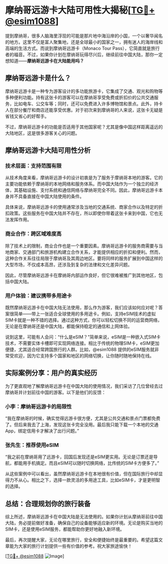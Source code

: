 # 摩纳哥远游卡大陆可用性大揭秘[[TG💪+ @esim1088](https://t.me/s/esim1088)]

提到摩纳哥，很多人脑海里浮现的可能是那片地中海沿岸的小国，一个以奢华闻名的地方。这里不仅是富人聚集地，还是全球最小的国家之一，拥有迷人的海岸线和高端的生活方式。而说到摩纳哥远游卡（Monaco Tour Pass），它简直就是旅行者的福音。不过，如果你计划在摩纳哥玩得尽兴后，继续前往中国大陆，那你一定想知道——**摩纳哥远游卡在大陆能用吗？**

## 摩纳哥远游卡是什么？

摩纳哥远游卡是一种专为游客设计的多功能旅游卡，它集成了交通、观光和购物等多种便利功能。持有这张卡的游客可以在摩纳哥享受免费或折扣价的公共交通服务，比如电车、公交车等；同时，还可以免费进入许多博物馆和景点。此外，持卡人在部分餐厅和商店还能享受优惠。对于初次来到摩纳哥的人来说，这张卡无疑是省钱又省心的好帮手。

不过，摩纳哥远游卡的功能是否适用于其他国家呢？尤其是像中国这样距离遥远的大陆地区，这是很多游客关心的问题。

## 摩纳哥远游卡大陆可用性分析

### 技术层面：支持范围有限

从技术角度来看，摩纳哥远游卡的设计初衷是为了服务于摩纳哥本地的游客。它的主要功能依赖于摩纳哥的本地网络和服务体系。而中国大陆作为一个独立的经济体，其基础设施、支付系统和通信网络与摩纳哥完全不同。因此，摩纳哥远游卡本身并不具备直接在中国大陆使用的条件。

具体来说，摩纳哥远游卡的使用通常涉及当地的交通系统、商家合作以及特定的折扣政策。这些服务在中国大陆并不存在，所以即使你带着这张卡来到中国，它也无法发挥作用。

### 商业合作：跨区域难度高

除了技术上的限制，商业合作也是一个重要因素。摩纳哥远游卡的服务商需要与当地商家、交通部门和旅游机构建立合作关系，才能提供相应的折扣和便利。然而，这种合作关系往往局限于摩纳哥及其周边地区。要将同样的服务扩展到中国这样的大型市场，不仅成本高昂，还涉及到复杂的法律和文化差异问题。

因此，尽管摩纳哥远游卡在摩纳哥内部运作良好，但它很难被推广到其他地区，包括中国大陆。

### 用户体验：建议携带多用途卡

既然摩纳哥远游卡在中国大陆无法使用，那么作为游客，我们应该如何应对呢？答案很简单——带上一张适合全球使用的多用途卡。例如，支持eSIM技术的虚拟SIM卡就是一种不错的选择。通过这种方式，你可以轻松切换不同的运营商网络，无论是在摩纳哥还是中国大陆，都能保持稳定的通信和上网体验。

说到这里，可能有人会问：“什么是eSIM？”简单来说，eSIM是一种嵌入式SIM卡技术，不需要实体卡槽即可实现网络连接。相比于传统的物理SIM卡，eSIM更加便捷，尤其适合经常跨国旅行的人群。比如，@esim1088 提供的eSIM服务就非常受欢迎，因为它支持多个国家和地区的网络切换，让你随时随地保持在线。

## 实际案例分享：用户的真实经历

为了更直观地了解摩纳哥远游卡在中国大陆的使用情况，我们采访了几位曾经去过摩纳哥并计划前往中国的游客。以下是他们的反馈：

### 小李：摩纳哥远游卡的局限性

“我在摩纳哥的时候，确实觉得远游卡很方便，尤其是公共交通和景点门票都免费了。但后来我去了上海，发现这张卡完全没用。最后我只能下载一个本地的交通App，绑定信用卡才解决了出行问题。”

### 张先生：推荐使用eSIM

“我之前在摩纳哥用了远游卡，回国后发现还是eSIM更实用。无论是订票还是导航，都能用手机搞定。而且eSIM可以随时切换网络，比传统的SIM卡方便多了。”

从这些案例中可以看出，虽然摩纳哥远游卡在本地很有价值，但在国际旅行中却显得力不从心。相比之下，选择一款灵活的多用途工具，比如eSIM卡，才是更明智的选择。

## 总结：合理规划你的旅行装备

综上所述，摩纳哥远游卡在中国大陆是无法使用的。如果你计划从摩纳哥前往中国大陆，务必提前做好准备，确保自己的设备能够适应新的环境。无论是购买当地的SIM卡，还是使用eSIM服务，都能帮助你更好地融入新环境。

最后，再次提醒大家，无论在哪里旅行，安全和便捷始终是最重要的。希望这篇文章能为大家的旅行计划提供一些有价值的参考。祝大家旅途愉快！

[[TG💪+ @esim1088](https://t.me/s/esim1088) ![Image](https://i.postimg.cc/4NQfJmqS/Snipaste-2025-05-13-00-14-12.png)]